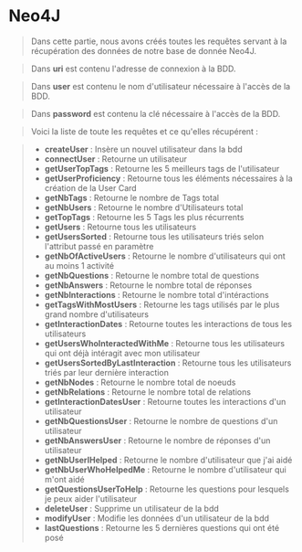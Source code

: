 # Neo4J

>Dans cette partie, nous avons créés toutes les requêtes servant à la récupération des données de notre base de donnée Neo4J.

>Dans **uri** est contenu l'adresse de connexion à la BDD.

>Dans **user** est contenu le nom d'utilisateur nécessaire à l'accès de la BDD.

>Dans **password** est contenu la clé nécessaire à l'accès de la BDD.

>Voici la liste de toute les requêtes et ce qu'elles récupérent :

>- **createUser** : Insère un nouvel utilisateur dans la bdd
>- **connectUser** : Retourne un utilisateur
>- **getUserTopTags** : Retourne les 5 meilleurs tags de l'utilisateur
>- **getUserProficiency** : Retourne tous les éléments nécessaires à la création de la User Card
>- **getNbTags** : Retourne le nombre de Tags total
>- **getNbUsers** : Retourne le nombre d'Utilisateurs total
>- **getTopTags** : Retourne les 5 Tags les plus récurrents
>- **getUsers** : Retourne tous les utilisateurs
>- **getUsersSorted** : Retourne tous les utilisateurs triés selon l'attribut passé en paramètre
>- **getNbOfActiveUsers** : Retourne le nombre d'utilisateurs qui ont au moins 1 activité
>- **getNbQuestions** : Retourne le nombre total de questions
>- **getNbAnswers** : Retourne le nombre total de réponses
>- **getNbInteractions** : Retourne le nombre total d'intéractions
>- **getTagsWithMostUsers** : Retourne les tags utilisés par le plus grand nombre d'utilisateurs
>- **getInteractionDates** : Retourne toutes les interactions de tous les utilisateurs
>- **getUsersWhoInteractedWithMe** : Retourne tous les utilisateurs qui ont déjà intéragit avec mon utilisateur
>- **getUsersSortedByLastInteraction** : Retourne tous les utilisateurs triés par leur dernière interaction
>- **getNbNodes** : Retourne le nombre total de noeuds
>- **getNbRelations** : Retourne le nombre total de relations
>- **getInteractionDatesUser** : Retourne toutes les interactions d'un utilisateur
>- **getNbQuestionsUser** : Retourne le nombre de questions d'un utilisateur
>- **getNbAnswersUser** : Retourne le nombre de réponses d'un utilisateur
>- **getNbUserIHelped** : Retourne le nombre d'utilisateur que j'ai aidé
>- **getNbUserWhoHelpedMe** : Retourne le nombre d'utilisateur qui m'ont aidé
>- **getQuestionsUserToHelp** : Retourne les questions pour lesquels je peux aider l'utilisateur
>- **deleteUser** : Supprime un utilisateur de la bdd
>- **modifyUser** : Modifie les données d'un utilisateur de la bdd
>- **lastQuestions** : Retourne les 5 dernières questions qui ont été posé